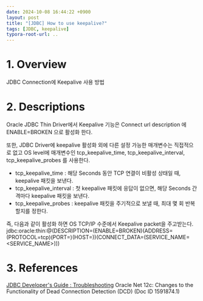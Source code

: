 ```yaml
---
date: 2024-10-08 16:44:22 +0900
layout: post
title: "[JDBC] How to use keepalive?"
tags: [JDBC, keepalive]
typora-root-url: ..
---
```


# 1. Overview
JDBC Connection에 Keepalive 사용 방법


# 2. Descriptions
Oracle JDBC Thin Driver에서 Keepalive 기능은
Connect url description 에 ENABLE=BROKEN 으로 활성화 한다.

또한, JDBC Driver에 keepalive 활성화 외에 다른 설정 가능한 매개변수는 직접적으로 없고
OS level에 매개변수인 tcp_keepalive_time, tcp_keepalive_interval, tcp_keepalive_probes 를 사용한다.

 - tcp_keepalive_time : 해당 Seconds 동안 TCP 연결이 비활성 상태일 때, keepalive 패킷을 보낸다.
 - tcp_keepalive_interval : 첫 keepalive 패킷에 응답이 없으면, 해당 Seconds 간격마다 keepalive 패킷을 보낸다.
 - tcp_keepalive_probes : keepalive 패킷을 주기적으로 보낼 때, 최대 몇 회 반복할지를 정한다.

즉, 다음과 같이 활성화 하면 OS TCP/IP 수준에서 Keepalive packet을 주고받는다.
jdbc:oracle:thin:@(DESCRIPTION=(ENABLE=BROKEN)(ADDRESS=(PROTOCOL=tcp)(PORT=<PORT>)(HOST=<HOST>))(CONNECT_DATA=(SERVICE_NAME=<SERVICE_NAME>)))


# 3. References
[JDBC Developer's Guide : Troubleshooting](https://docs.oracle.com/en/database/oracle/oracle-database/19/jjdbc/JDBC-troubleshooting.html#GUID-D4FEB9D7-D7F2-4AF8-858C-89E3988CD00D)
Oracle Net 12c: Changes to the Functionality of Dead Connection Detection (DCD) (Doc ID 1591874.1)	